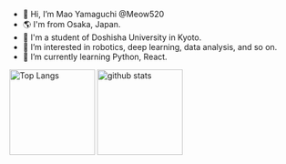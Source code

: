 - 👋 Hi, I’m Mao Yamaguchi @Meow520
- 🌎 I'm from Osaka, Japan.
- 🏫 I'm a student of Doshisha University in Kyoto. 
- 👀 I’m interested in robotics, deep learning, data analysis, and so on.
- 🌱 I’m currently learning Python, React. 

<p align="left"> 
  <img alt="Top Langs" height="150px" src="https://github-readme-stats.vercel.app/api/top-langs/?username=Meow520&layout=compact&show_icons=true&theme=onedark" />
  <img alt="github stats" height="150px" src="https://github-readme-stats.vercel.app/api?username=Meow520&theme=onedark&show_icons=ture" />
</p>

<!---
Meow520/Meow520 is a ✨ special ✨ repository because its `README.md` (this file) appears on your GitHub profile.
You can click the Preview link to take a look at your changes.
--->
